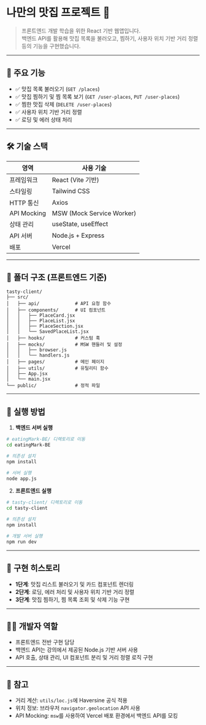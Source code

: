 # 나만의 맛집 프로젝트 🍜

> 프론트엔드 개발 학습을 위한 React 기반 웹앱입니다.  
> 백엔드 API를 활용해 맛집 목록을 불러오고, 찜하기, 사용자 위치 기반 거리 정렬 등의 기능을 구현했습니다.

---

## 📌 주요 기능

- ✅ 맛집 목록 불러오기 (`GET /places`)
- ✅ 맛집 찜하기 및 찜 목록 보기 (`GET /user-places`, `PUT /user-places`)
- ✅ 찜한 맛집 삭제 (`DELETE /user-places`)
- ✅ 사용자 위치 기반 거리 정렬
- ✅ 로딩 및 에러 상태 처리

---

## 🛠️ 기술 스택

| 영역         | 사용 기술                   |
| ------------ | --------------------------- |
| 프레임워크   | React (Vite 기반)           |
| 스타일링     | Tailwind CSS                |
| HTTP 통신    | Axios                       |
| API Mocking  | MSW (Mock Service Worker)   |
| 상태 관리    | useState, useEffect         |
| API 서버     | Node.js + Express           |
| 배포         | Vercel                      |

---

## 📁 폴더 구조 (프론트엔드 기준)

```
tasty-client/
├── src/
│   ├── api/             # API 요청 함수
│   ├── components/      # UI 컴포넌트
│   │   ├── PlaceCard.jsx
│   │   ├── PlaceList.jsx
│   │   ├── PlaceSection.jsx
│   │   └── SavedPlaceList.jsx
│   ├── hooks/           # 커스텀 훅
│   ├── mocks/           # MSW 핸들러 및 설정
│   │   ├── browser.js
│   │   └── handlers.js
│   ├── pages/           # 메인 페이지
│   ├── utils/           # 유틸리티 함수
│   ├── App.jsx
│   └── main.jsx
└── public/              # 정적 파일
```

---

## 🚀 실행 방법

1. **백엔드 서버 실행**

```bash
# eatingMark-BE/ 디렉토리로 이동
cd eatingMark-BE

# 의존성 설치
npm install

# 서버 실행
node app.js
```

2. **프론트엔드 실행**

```bash
# tasty-client/ 디렉토리로 이동
cd tasty-client

# 의존성 설치
npm install

# 개발 서버 실행
npm run dev
```

---

## 📍 구현 히스토리

- **1단계**: 맛집 리스트 불러오기 및 카드 컴포넌트 렌더링
- **2단계**: 로딩, 에러 처리 및 사용자 위치 기반 거리 정렬
- **3단계**: 맛집 찜하기, 찜 목록 조회 및 삭제 기능 구현

---

## 🙋‍♀️ 개발자 역할

- 프론트엔드 전반 구현 담당
- 백엔드 API는 강의에서 제공된 Node.js 기반 서버 사용
- API 호출, 상태 관리, UI 컴포넌트 분리 및 거리 정렬 로직 구현

---

## 📎 참고

- 거리 계산: `utils/loc.js`에 Haversine 공식 적용
- 위치 정보: 브라우저 `navigator.geolocation` API 사용
- API Mocking: `msw`를 사용하여 Vercel 배포 환경에서 백엔드 API를 모킹
